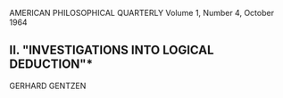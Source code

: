 
AMERICAN PHILOSOPHICAL QUARTERLY
Volume 1, Number 4, October 1964

## II. "INVESTIGATIONS INTO LOGICAL DEDUCTION"*

GERHARD GENTZEN
